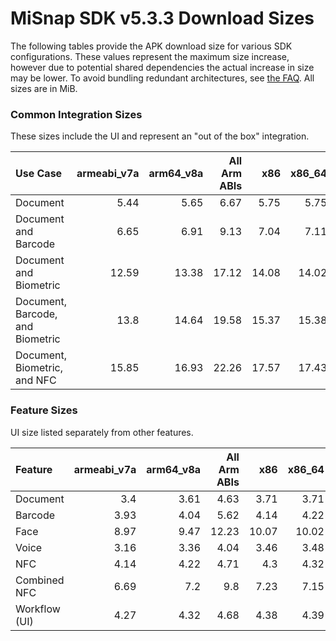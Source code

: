 # MiSnap SDK v5.3.3 Download Sizes

The following tables provide the APK download size for various SDK configurations. These values represent
the maximum size increase, however due to potential shared dependencies the actual increase in size may
be lower. To avoid bundling redundant architectures, see [the FAQ](../README.md#how-can-i-reduce-the-size-of-the-sdk).
All sizes are in MiB.

### **Common Integration Sizes**
These sizes include the UI and represent an "out of the box" integration.
<!-- USECASE_SIZE_TABLE_START -->
| Use Case                         | armeabi_v7a | arm64_v8a | All Arm ABIs | x86   | x86_64 | All x86 ABIs | All ABIs | 
| :------------------------------- | ----------: | --------: | -----------: | ----: | -----: | -----------: | -------: |
| Document                         | 5.44        | 5.65      | 6.67         | 5.75  | 5.75   | 7.08         | 9.34     | 
| Document and Barcode             | 6.65        | 6.91      | 9.13         | 7.04  | 7.11   | 9.73         | 14.44    | 
| Document and Biometric           | 12.59       | 13.38     | 17.12        | 14.08 | 14.02  | 19.25        | 27.53    | 
| Document, Barcode, and Biometric | 13.8        | 14.64     | 19.58        | 15.37 | 15.38  | 21.9         | 32.61    | 
| Document, Biometric, and NFC     | 15.85       | 16.93     | 22.26        | 17.57 | 17.43  | 24.46        | 36.19    | 
<!-- USECASE_SIZE_TABLE_END -->

### **Feature Sizes**
UI size listed separately from other features.
<!-- SCIENCE_SIZE_TABLE_START -->
| Feature       | armeabi_v7a | arm64_v8a | All Arm ABIs | x86   | x86_64 | All x86 ABIs | All ABIs | 
| :------------ | ----------: | --------: | -----------: | ----: | -----: | -----------: | -------: |
| Document      | 3.4         | 3.61      | 4.63         | 3.71  | 3.71   | 5.04         | 7.3      | 
| Barcode       | 3.93        | 4.04      | 5.62         | 4.14  | 4.22   | 5.99         | 9.25     | 
| Face          | 8.97        | 9.47      | 12.23        | 10.07 | 10.02  | 13.89        | 19.91    | 
| Voice         | 3.16        | 3.36      | 4.04         | 3.46  | 3.48   | 4.47         | 6.05     | 
| NFC           | 4.14        | 4.22      | 4.71         | 4.3   | 4.32   | 4.97         | 6.03     | 
| Combined NFC  | 6.69        | 7.2       | 9.8          | 7.23  | 7.15   | 10.29        | 16.01    | 
| Workflow (UI) | 4.27        | 4.32      | 4.68         | 4.38  | 4.39   | 4.86         | 5.64     | 
<!-- SCIENCE_SIZE_TABLE_END -->
